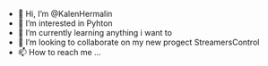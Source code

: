 - 👋 Hi, I’m @KalenHermalin
- 👀 I’m interested in Pyhton
- 🌱 I’m currently learning anything i want to
- 💞️ I’m looking to collaborate on my new progect StreamersControl
- 📫 How to reach me ...

<!---
KalenHermalin/KalenHermalin is a ✨ special ✨ repository because its `README.md` (this file) appears on your GitHub profile.
You can click the Preview link to take a look at your changes.
--->
